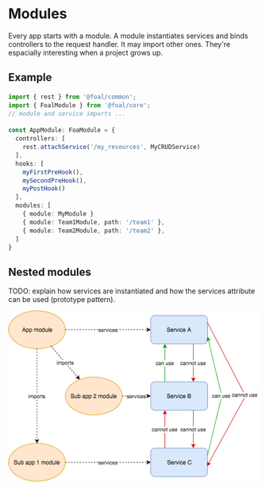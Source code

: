 # Modules

Every app starts with a module. A module instantiates services and binds controllers to the request handler. It may import other ones. They're espacially interesting when a project grows up.

## Example

```typescript
import { rest } from '@foal/common';
import { FoalModule } from '@foal/core';
// module and service imports ...

const AppModule: FoaModule = {
  controllers: [
    rest.attachService('/my_resources', MyCRUDService)
  ],
  hooks: [
    myFirstPreHook(),
    mySecondPreHook(),
    myPostHook()
  ],
  modules: [
    { module: MyModule }
    { module: Team1Module, path: '/team1' },
    { module: Team2Module, path: '/team2' },
  ]
}
```

## Nested modules

TODO: explain how services are instantiated and how the services attribute can be used (prototype pattern).

![Schema](./module-dependencies.png)